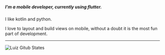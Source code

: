 ##### I'm a mobile developer, currently using flutter.
I like kotlin and python.

I love to layout and build views on mobile, without a doubt it is the most fun part of development.


---

<img align="left" alt="Luiz Gitub States" src="https://github-readme-stats.vercel.app/api?username=LuizFilipeMedeira&show_icons=true&hide_border=true" />
